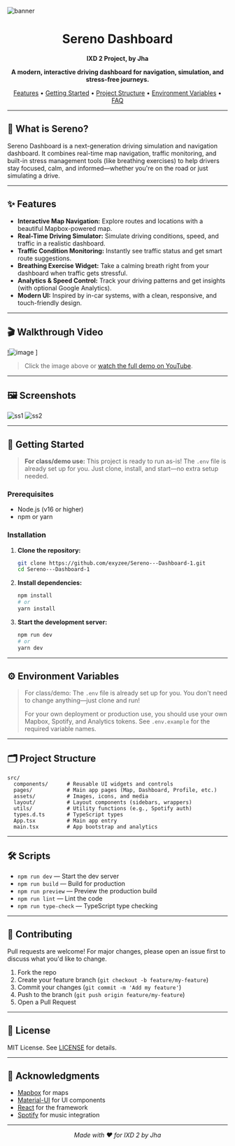 ![banner](https://github.com/user-attachments/assets/5822a8a7-b3b8-43a3-8d7a-c6484d960067)


<h1 align="center">Sereno Dashboard</h1>
<p align="center"><b>IXD 2 Project, by Jha</b></p>
<p align="center">
  <b>A modern, interactive driving dashboard for navigation, simulation, and stress-free journeys.</b>
</p>
<p align="center">
  <a href="#features">Features</a> •
  <a href="#getting-started">Getting Started</a> •
  <a href="#project-structure">Project Structure</a> •
  <a href="#environment-variables">Environment Variables</a> •
  <a href="#faq">FAQ</a>
</p>

---

## 🚗 What is Sereno?

Sereno Dashboard is a next-generation driving simulation and navigation dashboard. It combines real-time map navigation, traffic monitoring, and built-in stress management tools (like breathing exercises) to help drivers stay focused, calm, and informed—whether you're on the road or just simulating a drive.

---

## ✨ Features

- **Interactive Map Navigation:** Explore routes and locations with a beautiful Mapbox-powered map.
- **Real-Time Driving Simulator:** Simulate driving conditions, speed, and traffic in a realistic dashboard.
- **Traffic Condition Monitoring:** Instantly see traffic status and get smart route suggestions.
- **Breathing Exercise Widget:** Take a calming breath right from your dashboard when traffic gets stressful.
- **Analytics & Speed Control:** Track your driving patterns and get insights (with optional Google Analytics).
- **Modern UI:** Inspired by in-car systems, with a clean, responsive, and touch-friendly design.

---


## 🎬 Walkthrough Video

[!](![image](https://github.com/user-attachments/assets/813100bf-6123-492a-a9a3-1bfab01be9e3)
)![image](https://github.com/user-attachments/assets/8b6f2086-a722-4d9a-a9df-0927b7edd558)
]
> Click the image above or [watch the full demo on YouTube](https://youtu.be/2hE6alU5OPY).

---

## 🖼️ Screenshots

![ss1](https://github.com/user-attachments/assets/35582f4c-d7a1-49bb-9c7d-bd223a9c9edd)
![ss2](https://github.com/user-attachments/assets/183ed775-5450-4547-8c6c-2ba952d967f5)


---

## 🚀 Getting Started

> **For class/demo use:**
> This project is ready to run as-is! The `.env` file is already set up for you. Just clone, install, and start—no extra setup needed.

### Prerequisites

- Node.js (v16 or higher)
- npm or yarn

### Installation

1. **Clone the repository:**
   ```bash
   git clone https://github.com/exyzee/Sereno---Dashboard-1.git
   cd Sereno---Dashboard-1
   ```

2. **Install dependencies:**
   ```bash
   npm install
   # or
   yarn install
   ```

3. **Start the development server:**
   ```bash
   npm run dev
   # or
   yarn dev
   ```

---

## ⚙️ Environment Variables

> For class/demo:
> The `.env` file is already set up for you. You don't need to change anything—just clone and run!
>
> For your own deployment or production use, you should use your own Mapbox, Spotify, and Analytics tokens. See `.env.example` for the required variable names.

---

## 🗂 Project Structure

```
src/
  components/      # Reusable UI widgets and controls
  pages/           # Main app pages (Map, Dashboard, Profile, etc.)
  assets/          # Images, icons, and media
  layout/          # Layout components (sidebars, wrappers)
  utils/           # Utility functions (e.g., Spotify auth)
  types.d.ts       # TypeScript types
  App.tsx          # Main app entry
  main.tsx         # App bootstrap and analytics
```

---

## 🛠️ Scripts

- `npm run dev` — Start the dev server
- `npm run build` — Build for production
- `npm run preview` — Preview the production build
- `npm run lint` — Lint the code
- `npm run type-check` — TypeScript type checking

---

## 🤝 Contributing

Pull requests are welcome! For major changes, please open an issue first to discuss what you'd like to change.

1. Fork the repo
2. Create your feature branch (`git checkout -b feature/my-feature`)
3. Commit your changes (`git commit -m 'Add my feature'`)
4. Push to the branch (`git push origin feature/my-feature`)
5. Open a Pull Request

---

## 📄 License

MIT License. See [LICENSE](LICENSE) for details.

---

## 🙏 Acknowledgments

- [Mapbox](https://www.mapbox.com/) for maps
- [Material-UI](https://mui.com/) for UI components
- [React](https://react.dev/) for the framework
- [Spotify](https://developer.spotify.com/) for music integration

---

<p align="center"><i>Made with ❤️ for IXD 2 by Jha</i></p> 
